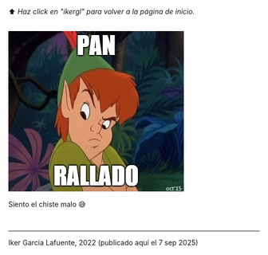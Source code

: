 ⬆️ _Haz click en "ikergl" para volver a la página de inicio._ <br><br>

![pan_rallado.jpg](pan_rallado.jpg)

Siento el chiste malo 😅

<br>

___
Iker García Lafuente, 2022 (publicado aquí el 7 sep 2025)
